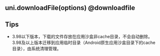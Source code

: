 ## uni.downloadFile(options) @downloadfile

<!-- UTSAPIJSON.downloadFile.description -->

<!-- UTSAPIJSON.downloadFile.param -->

<!-- UTSAPIJSON.downloadFile.returnValue -->

<!-- UTSAPIJSON.downloadFile.example -->

<!-- UTSAPIJSON.downloadFile.compatibility -->

<!-- UTSAPIJSON.downloadFile.tutorial -->

<!-- UTSAPIJSON.download-file.example -->

<!-- UTSAPIJSON.general_type.name -->

<!-- UTSAPIJSON.general_type.param -->

## Tips

- 3.98以下版本，下载的文件存放在应用沙盒非cache目录，不会自动删除。3.98及以上版本迁移到应用临时目录（Android原生应用沙盒目录下的cache目录），由系统清理管理。